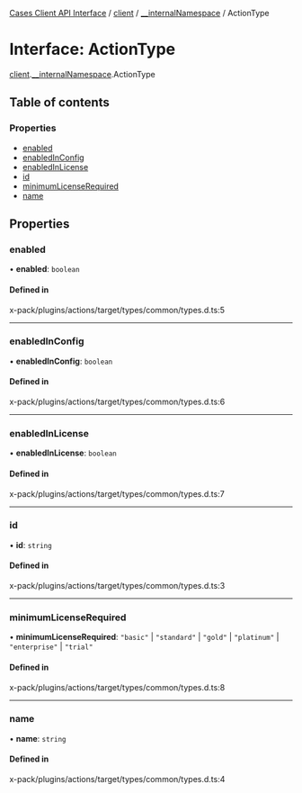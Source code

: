 [Cases Client API Interface](../README.md) / [client](../modules/client.md) / [\_\_internalNamespace](../modules/client.__internalNamespace.md) / ActionType

# Interface: ActionType

[client](../modules/client.md).[__internalNamespace](../modules/client.__internalNamespace.md).ActionType

## Table of contents

### Properties

- [enabled](client.__internalNamespace.ActionType.md#enabled)
- [enabledInConfig](client.__internalNamespace.ActionType.md#enabledinconfig)
- [enabledInLicense](client.__internalNamespace.ActionType.md#enabledinlicense)
- [id](client.__internalNamespace.ActionType.md#id)
- [minimumLicenseRequired](client.__internalNamespace.ActionType.md#minimumlicenserequired)
- [name](client.__internalNamespace.ActionType.md#name)

## Properties

### enabled

• **enabled**: `boolean`

#### Defined in

x-pack/plugins/actions/target/types/common/types.d.ts:5

___

### enabledInConfig

• **enabledInConfig**: `boolean`

#### Defined in

x-pack/plugins/actions/target/types/common/types.d.ts:6

___

### enabledInLicense

• **enabledInLicense**: `boolean`

#### Defined in

x-pack/plugins/actions/target/types/common/types.d.ts:7

___

### id

• **id**: `string`

#### Defined in

x-pack/plugins/actions/target/types/common/types.d.ts:3

___

### minimumLicenseRequired

• **minimumLicenseRequired**: ``"basic"`` \| ``"standard"`` \| ``"gold"`` \| ``"platinum"`` \| ``"enterprise"`` \| ``"trial"``

#### Defined in

x-pack/plugins/actions/target/types/common/types.d.ts:8

___

### name

• **name**: `string`

#### Defined in

x-pack/plugins/actions/target/types/common/types.d.ts:4
